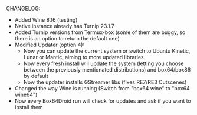 CHANGELOG:
- Added Wine 8.16 (testing)
- Native instance already has Turnip 23.1.7
- Added Turnip versions from Termux-box (some of them are buggy, so there is an option to return the default one)
- Modified Updater (option 4):
  - Now you can update the current system or switch to Ubuntu Kinetic, Lunar or Mantic, aiming to more updated libraries
  - Now every fresh install will update the system (letting you choose between the previously mentionated distributions) and box64/box86 by default
  - Now the updater installs GStreamer libs (fixes RE7/RE3 Cutscenes)
- Changed the way Wine is running (Switch from "box64 wine" to "box64 wine64")
- Now every Box64Droid run will check for updates and ask if you want to install them